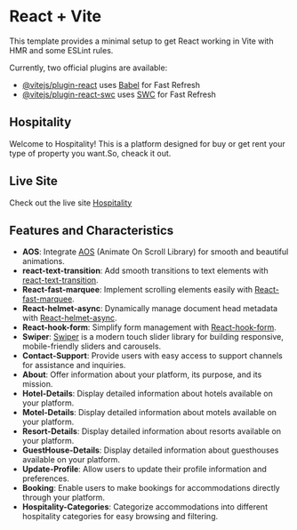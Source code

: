 # React + Vite

This template provides a minimal setup to get React working in Vite with HMR and some ESLint rules.

Currently, two official plugins are available:

- [@vitejs/plugin-react](https://github.com/vitejs/vite-plugin-react/blob/main/packages/plugin-react/README.md) uses [Babel](https://babeljs.io/) for Fast Refresh
- [@vitejs/plugin-react-swc](https://github.com/vitejs/vite-plugin-react-swc) uses [SWC](https://swc.rs/) for Fast Refresh

## Hospitality

Welcome to Hospitality! This is a platform designed for buy or get rent your type of property you want.So, cheack it out.

## Live Site

Check out the live site [Hospitality](https://real-estate-hospitality-60cde.web.app)

## Features and Characteristics

- **AOS**: Integrate [AOS](https://github.com/michalsnik/aos) (Animate On Scroll Library) for smooth and beautiful animations.
- **react-text-transition**: Add smooth transitions to text elements with [react-text-transition](https://www.npmjs.com/package/react-text-transition).
- **React-fast-marquee**: Implement scrolling elements easily with [React-fast-marquee](https://www.react-fast-marquee.com/documentation).
- **React-helmet-async**: Dynamically manage document head metadata with [React-helmet-async](https://www.npmjs.com/package/react-helmet-async).
- **React-hook-form**: Simplify form management with [React-hook-form](https://react-hook-form.com/get-started).
- **Swiper**: [Swiper](https://swiperjs.com/demos) is a modern touch slider library for building responsive, mobile-friendly sliders and carousels.
- **Contact-Support**: Provide users with easy access to support channels for assistance and inquiries.
- **About**: Offer information about your platform, its purpose, and its mission.
- **Hotel-Details**: Display detailed information about hotels available on your platform.
- **Motel-Details**: Display detailed information about motels available on your platform.
- **Resort-Details**: Display detailed information about resorts available on your platform.
- **GuestHouse-Details**: Display detailed information about guesthouses available on your platform.
- **Update-Profile**: Allow users to update their profile information and preferences.
- **Booking**: Enable users to make bookings for accommodations directly through your platform.
- **Hospitality-Categories**: Categorize accommodations into different hospitality categories for easy browsing and filtering.
